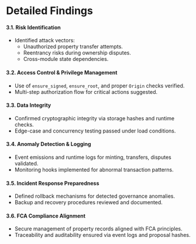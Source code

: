 # Detailed Findings

#### **3.1. Risk Identification**

* Identified attack vectors:
  * Unauthorized property transfer attempts.
  * Reentrancy risks during ownership disputes.
  * Cross-module state dependencies.

#### **3.2. Access Control & Privilege Management**

* Use of `ensure_signed`, `ensure_root`, and proper `Origin` checks verified.
* Multi-step authorization flow for critical actions suggested.

#### **3.3. Data Integrity**

* Confirmed cryptographic integrity via storage hashes and runtime checks.
* Edge-case and concurrency testing passed under load conditions.

#### **3.4. Anomaly Detection & Logging**

* Event emissions and runtime logs for minting, transfers, disputes validated.
* Monitoring hooks implemented for abnormal transaction patterns.

#### **3.5. Incident Response Preparedness**

* Defined rollback mechanisms for detected governance anomalies.
* Backup and recovery procedures reviewed and documented.

#### **3.6. FCA Compliance Alignment**

* Secure management of property records aligned with FCA principles.
* Traceability and auditability ensured via event logs and proposal hashes.
